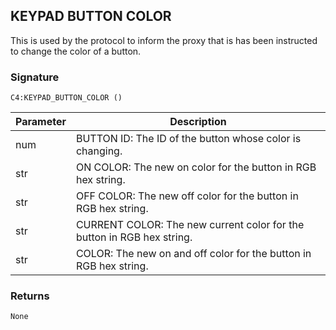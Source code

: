 ## KEYPAD BUTTON COLOR

This is used by the protocol to inform the proxy that is has been instructed to change the color of a button.


### Signature

`C4:KEYPAD_BUTTON_COLOR ()`


| Parameter | Description |
| --- | --- |
| num | BUTTON ID: The ID of the button whose color is changing. |
| str | ON COLOR: The new on color for the button in RGB hex string. |
| str | OFF COLOR: The new off color for the button in RGB hex string. |
| str | CURRENT COLOR:  The new current color for the button in RGB hex string. |
| str | COLOR:  The new on and off color for the button in RGB hex string. |


### Returns

`None`
